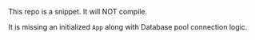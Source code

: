 This repo is a snippet. It will NOT compile.

It is missing an initialized `App` along with Database pool connection logic. 
